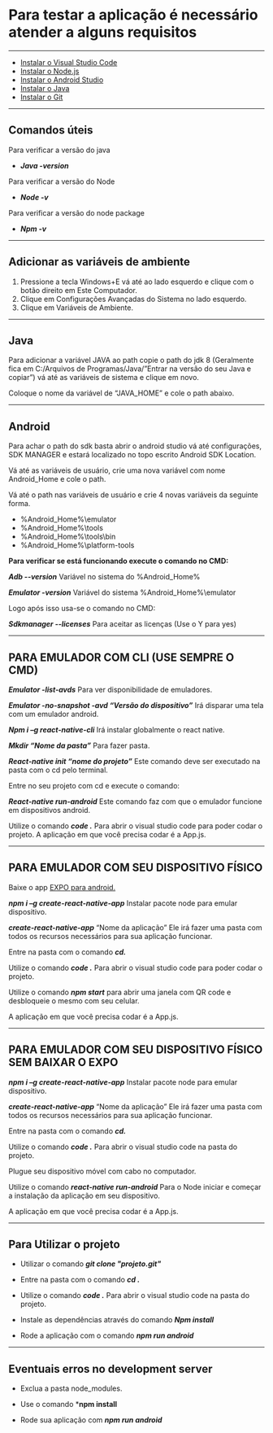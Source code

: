 # Para testar a aplicação é necessário atender a alguns requisitos

***
* [Instalar o Visual Studio Code](https://code.visualstudio.com/download)
* [Instalar o Node.js](https://nodejs.org/en/download/)
* [Instalar o Android Studio](https://developer.android.com/studio/install?hl=pt-br)
* [Instalar o Java](https://www.oracle.com/technetwork/java/javase/downloads/jdk8-downloads-2133151.html)
* [Instalar o Git](https://git-scm.com/downloads)
***
## Comandos úteis
Para verificar a versão do java


* ___Java -version___


Para verificar a versão do Node


* ___Node -v___

Para verificar a versão do node package


* ___Npm -v___
***
## **Adicionar as variáveis de ambiente**

1. Pressione a tecla Windows+E vá até ao lado esquerdo e clique com o botão direito em Este Computador.
2. Clique em Configurações Avançadas do Sistema no lado esquerdo.
3. Clique em Variáveis de Ambiente.
***
## **Java**

 Para adicionar a variável JAVA ao path copie o path do jdk 8 (Geralmente fica em C:/Arquivos de Programas/Java/”Entrar na versão do seu Java e copiar”) vá até as variáveis de sistema e clique em novo.


Coloque o nome da variável de “JAVA_HOME” e cole o path abaixo.
***
## **Android**
Para achar o path do sdk basta abrir o android studio vá até configurações, SDK MANAGER e estará localizado no topo escrito Android SDK Location.


Vá até as variáveis de usuário, crie uma nova variável com nome Android_Home e cole o path.


 Vá até o path nas variáveis de usuário e crie 4 novas variáveis da seguinte forma.
* %Android_Home%\emulator
* %Android_Home%\tools
* %Android_Home%\tools\bin
* %Android_Home%\platform-tools


**Para verificar se está funcionando execute o comando no CMD:**


***Adb  --version***	Variável no sistema do %Android_Home%

 ***Emulator -version*** Variável do sistema %Android_Home%\emulator

 Logo após isso usa-se o comando no CMD:

***Sdkmanager --licenses*** 			Para aceitar as licenças (Use o Y para yes)
***
## 	**PARA EMULADOR COM CLI (USE SEMPRE O CMD)**

***Emulator -list-avds***				Para ver disponibilidade de emuladores.


 ***Emulator -no-snapshot -avd “Versão do dispositivo”***  Irá disparar uma tela com um emulador android.


 ***Npm i –g react-native-cli*** 		Irá instalar globalmente o react native. 


 ***Mkdir 	“Nome da pasta”***						Para fazer pasta.


 ***React-native init “nome do projeto”*** 		Este comando deve ser executado na pasta com o cd pelo terminal.


 Entre no seu projeto com cd e execute o comando:


 ***React-native run-android***			Este comando faz com que o emulador funcione em dispositivos android.


 Utilize o comando ***code .*** 			Para abrir o visual studio code para poder codar o projeto.
 A aplicação em que você precisa codar é a App.js.
***
## 	**PARA EMULADOR COM SEU DISPOSITIVO FÍSICO**

 Baixe o app [EXPO para android.](https://play.google.com/store/apps/details?id=host.exp.exponent&hl=pt_BR)


 ***npm i –g create-react-native-app*** 		Instalar pacote node para emular dispositivo.


 ***create-react-native-app*** “Nome da aplicação” Ele irá fazer uma pasta com todos os recursos necessários para sua aplicação funcionar.


 Entre na pasta com o comando ***cd.***


Utilize o comando ***code .*** 			Para abrir o visual studio code para poder codar o projeto.


 Utilize o comando ***npm start*** para abrir uma janela com QR code e desbloqueie o mesmo com seu celular.


 A aplicação em que você precisa codar é a App.js.
***
## 	**PARA EMULADOR COM SEU DISPOSITIVO FÍSICO SEM BAIXAR O EXPO**
***npm i –g create-react-native-app*** 		Instalar pacote node para emular dispositivo.


 ***create-react-native-app*** “Nome da aplicação” Ele irá fazer uma pasta com todos os recursos necessários para sua aplicação funcionar.


 Entre na pasta com o comando ***cd.***


 Utilize o comando ***code .*** Para abrir o visual studio code na pasta do projeto.


 Plugue seu dispositivo móvel com cabo no computador.


 Utilize o comando ***react-native run-android*** Para o Node iniciar e começar a instalação da aplicação em seu dispositivo.


 A aplicação em que você precisa codar é a App.js.
***
## **Para Utilizar o projeto**
* Utilizar o comando ***git clone "projeto.git"*** 


* Entre na pasta com o comando ***cd .***


* Utilize o comando ***code .*** Para abrir o visual studio code na pasta do projeto.


* Instale as dependências através do comando ***Npm install***


* Rode a aplicação com o comando ***npm run android***
***
## **Eventuais erros no development server**

* Exclua a pasta node_modules.


* Use o comando ***npm install**


* Rode sua aplicação com ***npm run android***
